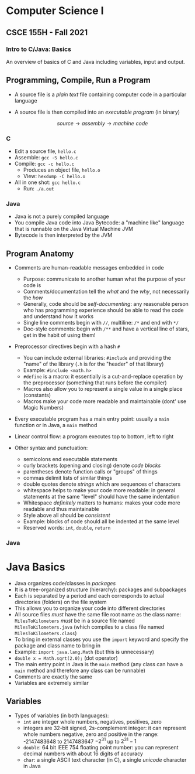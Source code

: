 # Computer Science I
## CSCE 155H - Fall 2021
### Intro to C/Java: Basics

An overview of basics of C and Java including variables, input and output.

## Programming, Compile, Run a Program

* A source file is a *plain text* file containing computer code in a particular language
* A source file is then compiled into an *executable program* (in binary)

  $$source \rightarrow assembly \rightarrow machine\,\, code$$

### C

  * Edit a source file, `hello.c`
  * Assemble: `gcc -S hello.c`
  * Compile: `gcc -c hello.c`
    * Produces an object file, `hello.o`
    * View: `hexdump -C hello.o`
  * All in one shot: `gcc hello.c`
    * Run: `./a.out`

### Java

* Java is not a purely compiled language
* You compile Java code into Java Bytecode: a "machine like" language that is runnable on the Java Virtual Machine JVM
* Bytecode is then interpreted by the JVM

## Program Anatomy

* Comments are human-readable messages embedded in code
  * Purpose: communicate to another human what the purpose of your code is
  * Comments/documentation tell the *what* and the *why*, not necessarily the *how*
  * Generally, code should be *self-documenting*: any reasonable person who has programming experience should be able to read the code and understand how it works
  * Single line comments begin with `//`, multiline: `/*` and end with `*/`
  * Doc-style comments: begin with `/**` and have a vertical line of stars, get in the habit of using them!

* Preprocessor directives begin with a hash `#`
  * You can include external libraries: `#include` and providing the "name" of the library (`.h` is for the "header" of that library)
  * Example: `#include <math.h>`
  * `#define` is a macro: it essentially is a cut-and-replace operation by the preprocessor (something that runs before the compiler)
  * Macros also allow you to represent a single value in a single place (constants)
  * Macros make your code more readable and maintainable (dont' use Magic Numbers)

* Every executable program has a main entry point: usually a `main` function or in Java, a `main` method
* Linear control flow: a program executes top to bottom, left to right
* Other syntax and punctuation:
  * semicolons end executable statements
  * curly brackets (opening and closing) denote *code blocks*
  * parentheses denote function calls or "groups" of things
  * commas delimit lists of similar things
  * double quotes denote *strings* which are sequences of characters
  * whitespace helps to make your code more readable: in general statements at the same "level" should have the same indentation
  * Whitespace *definitely* matters to humans: makes your code more readable and thus maintainable
  * Style above all should be *consistent*
  * Example: blocks of code should all be indented at the same level
  * Reserved words: `int`, `double`, `return`


### Java

# Java Basics

  * Java organizes code/classes in *packages*
  * It is a tree-organized structure (hierarchy): packages and subpackages
  * Each is separated by a period and each corresponds to actual directories (folders) on the file system
  * This allows you to organize your code into different directories
  * All source files *must* have the same file root name as the class name:
  `MilesToKilometers` *must* be in a source file named `MilesToKilometers.java` (which compiles to a class file named `MilesToKilometers.class`)
  * To bring in external classes you use the `import` keyword and specify the package and class name to bring in
  * Example: `import java.lang.Math` (but this is unnecessary)
  * `double x = Math.sqrt(2.0);` (dot operator)
  * The main entry point in Java is the `main` method (any class can have a `main` method and therefore any class can be runnable)
  * Comments are exactly the same
  * Variables are extremely similar

## Variables

* Types of variables (in both languages):
  * `int` are integer whole numbers, negatives, positives, zero
  * integers are 32-bit signed, 2s-complement integer: it can represent whole numbers negative, zero and positive in the range: -2147483648 to 2147483647 $-2^{31}$ up to $2^{31}-1$
  * `double`: 64 bit IEEE 754 floating point number: you can represent decimal numbers with about 16 digits of accuracy
  * `char`: a single ASCII text character (in C), a single *unicode* character in Java


```text









```
